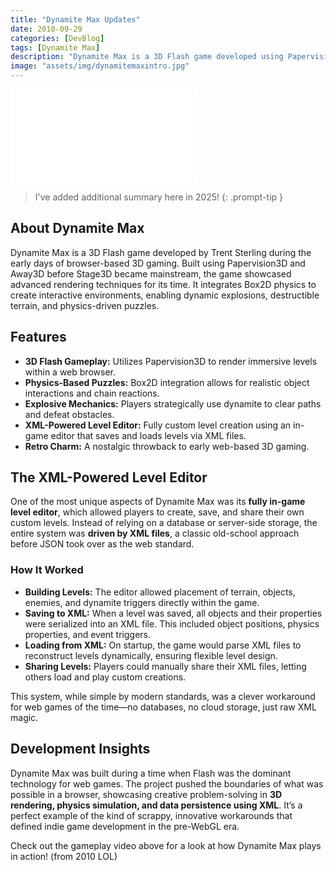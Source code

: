 ```yaml
---
title: "Dynamite Max Updates"
date: 2010-09-29
categories: [DevBlog]
tags: [Dynamite Max]
description: "Dynamite Max is a 3D Flash game developed using Papervision3D and Box2D, featuring physics-driven puzzles, explosive gameplay, and an XML-powered level editor."
image: "assets/img/dynamitemaxintro.jpg"
---
```



<iframe src="//www.youtube.com/embed/9jyXvl8VUQA" frameborder="0" allowfullscreen></iframe>



> I've added additional summary here in 2025!
{: .prompt-tip }


## About Dynamite Max

Dynamite Max is a 3D Flash game developed by Trent Sterling during the early days of browser-based 3D gaming. Built using Papervision3D and Away3D before Stage3D became mainstream, the game showcased advanced rendering techniques for its time. It integrates Box2D physics to create interactive environments, enabling dynamic explosions, destructible terrain, and physics-driven puzzles.

## Features

- **3D Flash Gameplay:** Utilizes Papervision3D to render immersive levels within a web browser.
- **Physics-Based Puzzles:** Box2D integration allows for realistic object interactions and chain reactions.
- **Explosive Mechanics:** Players strategically use dynamite to clear paths and defeat obstacles.
- **XML-Powered Level Editor:** Fully custom level creation using an in-game editor that saves and loads levels via XML files.
- **Retro Charm:** A nostalgic throwback to early web-based 3D gaming.

## The XML-Powered Level Editor

One of the most unique aspects of Dynamite Max was its **fully in-game level editor**, which allowed players to create, save, and share their own custom levels. Instead of relying on a database or server-side storage, the entire system was **driven by XML files**, a classic old-school approach before JSON took over as the web standard.

### How It Worked
- **Building Levels:** The editor allowed placement of terrain, objects, enemies, and dynamite triggers directly within the game.
- **Saving to XML:** When a level was saved, all objects and their properties were serialized into an XML file. This included object positions, physics properties, and event triggers.
- **Loading from XML:** On startup, the game would parse XML files to reconstruct levels dynamically, ensuring flexible level design.
- **Sharing Levels:** Players could manually share their XML files, letting others load and play custom creations.

This system, while simple by modern standards, was a clever workaround for web games of the time—no databases, no cloud storage, just raw XML magic.

## Development Insights

Dynamite Max was built during a time when Flash was the dominant technology for web games. The project pushed the boundaries of what was possible in a browser, showcasing creative problem-solving in **3D rendering, physics simulation, and data persistence using XML**. It’s a perfect example of the kind of scrappy, innovative workarounds that defined indie game development in the pre-WebGL era.

Check out the gameplay video above for a look at how Dynamite Max plays in action! (from 2010 LOL)
